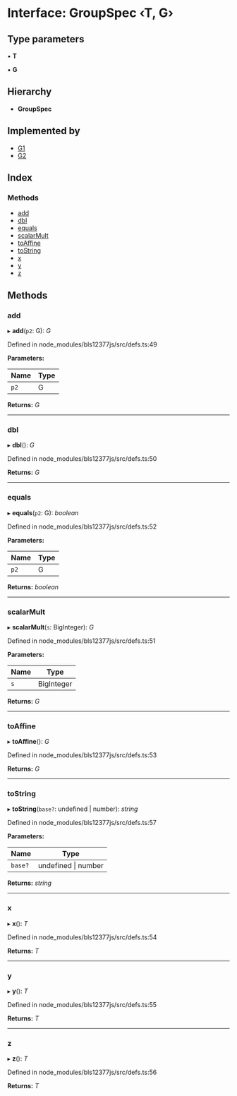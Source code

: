# Interface: GroupSpec ‹**T, G**›

## Type parameters

▪ **T**

▪ **G**

## Hierarchy

* **GroupSpec**

## Implemented by

* [G1](../classes/_node_modules_bls12377js_src_g1_.g1.md)
* [G2](../classes/_node_modules_bls12377js_src_g2_.g2.md)

## Index

### Methods

* [add](_node_modules_bls12377js_src_defs_.groupspec.md#add)
* [dbl](_node_modules_bls12377js_src_defs_.groupspec.md#dbl)
* [equals](_node_modules_bls12377js_src_defs_.groupspec.md#equals)
* [scalarMult](_node_modules_bls12377js_src_defs_.groupspec.md#scalarmult)
* [toAffine](_node_modules_bls12377js_src_defs_.groupspec.md#toaffine)
* [toString](_node_modules_bls12377js_src_defs_.groupspec.md#tostring)
* [x](_node_modules_bls12377js_src_defs_.groupspec.md#x)
* [y](_node_modules_bls12377js_src_defs_.groupspec.md#y)
* [z](_node_modules_bls12377js_src_defs_.groupspec.md#z)

## Methods

###  add

▸ **add**(`p2`: G): *G*

Defined in node_modules/bls12377js/src/defs.ts:49

**Parameters:**

Name | Type |
------ | ------ |
`p2` | G |

**Returns:** *G*

___

###  dbl

▸ **dbl**(): *G*

Defined in node_modules/bls12377js/src/defs.ts:50

**Returns:** *G*

___

###  equals

▸ **equals**(`p2`: G): *boolean*

Defined in node_modules/bls12377js/src/defs.ts:52

**Parameters:**

Name | Type |
------ | ------ |
`p2` | G |

**Returns:** *boolean*

___

###  scalarMult

▸ **scalarMult**(`s`: BigInteger): *G*

Defined in node_modules/bls12377js/src/defs.ts:51

**Parameters:**

Name | Type |
------ | ------ |
`s` | BigInteger |

**Returns:** *G*

___

###  toAffine

▸ **toAffine**(): *G*

Defined in node_modules/bls12377js/src/defs.ts:53

**Returns:** *G*

___

###  toString

▸ **toString**(`base?`: undefined | number): *string*

Defined in node_modules/bls12377js/src/defs.ts:57

**Parameters:**

Name | Type |
------ | ------ |
`base?` | undefined &#124; number |

**Returns:** *string*

___

###  x

▸ **x**(): *T*

Defined in node_modules/bls12377js/src/defs.ts:54

**Returns:** *T*

___

###  y

▸ **y**(): *T*

Defined in node_modules/bls12377js/src/defs.ts:55

**Returns:** *T*

___

###  z

▸ **z**(): *T*

Defined in node_modules/bls12377js/src/defs.ts:56

**Returns:** *T*
